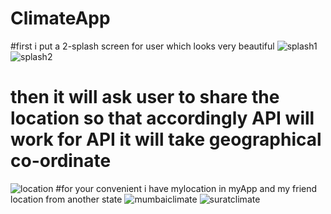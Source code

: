 # ClimateApp
#first i put a 2-splash screen for user which looks very beautiful
![splash1](https://user-images.githubusercontent.com/95359255/169808515-f51ce542-b5f7-4727-adba-8ffc15d77b20.jpeg)
![splash2](https://user-images.githubusercontent.com/95359255/169808537-b89540d0-fecb-4ba9-a1bf-e271adb0aac0.jpeg)
# then it will ask user to share the location so that accordingly API will work for API it will take geographical co-ordinate
![location](https://user-images.githubusercontent.com/95359255/169808905-5afde465-b3fa-44e1-8102-a7aae12756eb.jpeg)
#for your convenient i have mylocation in myApp and my friend location from another state
![mumbaiclimate](https://user-images.githubusercontent.com/95359255/169809212-307888f3-3ed6-4701-a66c-70197ea7c843.jpeg)
![suratclimate](https://user-images.githubusercontent.com/95359255/169809219-b01010ab-cd7f-4d8a-922c-7d8d1dc06096.jpeg)
